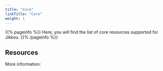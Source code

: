 ```yaml
---
title: "Core"
linkTitle: "Core"
weight: 1
---
```


{{% pageinfo %}}
Here, you will find the list of core resources supported for Jikkou.
{{% /pageinfo %}}

## Resources

More information: